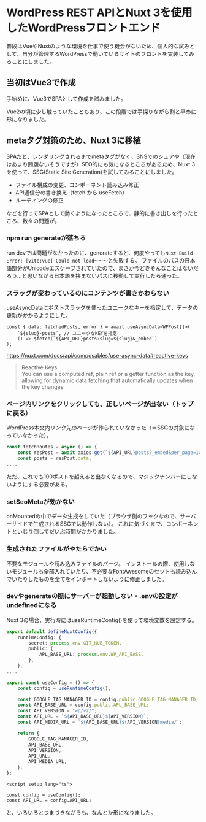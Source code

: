 # WordPress REST APIとNuxt 3を使用したWordPressフロントエンド

普段はVueやNuxtのような環境を仕事で使う機会がないため、個人的な試みとして、自分が管理するWordPressで動いているサイトのフロントを実装してみることにしました。

## 当初はVue3で作成
手始めに、Vue3でSPAとして作成を試みました。

Vue2の頃に少し触っていたこともあり、この段階では手探りながら割と早めに形になりました。

## metaタグ対策のため、Nuxt 3に移植
SPAだと、レンダリングされるまでmetaタグがなく、SNSでのシェアや（現在はあまり問題ないそうですが）SEO的にも気になるところがあるため、Nuxt 3を使って、SSG(Static Site Generation)を試してみることにしました。

- ファイル構成の変更、コンポーネント読み込み修正
- API通信分の書き換え（fetch から useFetch）
- ルーティングの修正

などを行ってSPAとして動くようになったところで、静的に書き出しを行ったところ、数々の問題が。

### npm run generateが落ちる
run devでは問題がなかったのに、generateすると、何度やっても```Nuxt Build Error: [vite:vue] Could not load〜〜〜```と失敗する。
ファイルのパスの日本語部分がUnicodeエスケープされていたので、まさか今どきそんなことはないだろう…と思いながら日本語を挟まないパスに移動して実行したら通った。

### スラッグが変わっているのにコンテンツが書きかわらない
useAsyncDataにポストスラッグを使ったユニークなキーを指定して、データの更新がかかるようにした。
```
const { data: fetchedPosts, error } = await useAsyncData<WPPost[]>(
	`${slug}-posts`, // ユニークなKEYを指定
	() => $fetch(`${API_URL}posts?slug=${slug}&_embed`)
);
```
https://nuxt.com/docs/api/composables/use-async-data#reactive-keys
>Reactive Keys  
>You can use a computed ref, plain ref or a getter function as the key, allowing for dynamic data fetching that automatically updates when the key changes:

### ページ内リンクをクリックしても、正しいページが出ない（トップに戻る）
WordPress本文内リンク先のページが作られていなかった（＝SSGの対象になっていなかった）。
```nuxt.config.ts
const fetchRoutes = async () => {
	const resPost = await axios.get(`${API_URL}posts?_embed&per_page=100`);//ページ数指定がなかった
	const posts = resPost.data;
....
```
ただ、これでも100ポストを超えると出なくなるので、マジックナンバーにしないようにする必要がある。

### setSeoMetaが効かない
onMountedの中でデータ生成をしていた（ブラウザ側のフックなので、サーバーサイドで生成されるSSGでは動作しない）。
これに気づくまで、コンポーネントといじり倒してだいぶ時間がかかりました。

### 生成されたファイルがやたらでかい
不要なモジュールや読み込みファイルのパージ。
インストールの際、使用しないモジュールも全部入れていたり、不必要なFontAwesomeのセットも読み込んでいたりしたものを全てをインポートしないように修正しました。

### devやgenerateの際にサーバーが起動しない・.envの設定がundefinedになる
Nuxt 3の場合、実行時にはuseRuntimeConfig()を使って環境変数を設定する。
```nuxt.config.ts
export default defineNuxtConfig({
	runtimeConfig: {
		secret: process.env.GIT_HUB_TOKEN,
		public: {
			APL_BASE_URL: process.env.WP_API_BASE,
		},
	},
....
```
```useConfig.ts
export const useConfig = () => {
	const config = useRuntimeConfig();

	const GOOGLE_TAG_MANAGER_ID = config.public.GOOGLE_TAG_MANAGER_ID;
	const API_BASE_URL = config.public.APL_BASE_URL;
	const API_VERSION = "wp/v2/";
	const API_URL = `${API_BASE_URL}${API_VERSION}`;
	const API_MEDIA_URL = `${API_BASE_URL}${API_VERSION}media/`;

	return {
		GOOGLE_TAG_MANAGER_ID,
		API_BASE_URL,
		API_VERSION,
		API_URL,
		API_MEDIA_URL,
	};
};
```
```コンポーネント
<script setup lang="ts">

const config = useConfig();
const API_URL = config.API_URL;
```

と、いろいろとつまづきながらも、なんとか形になりました。
